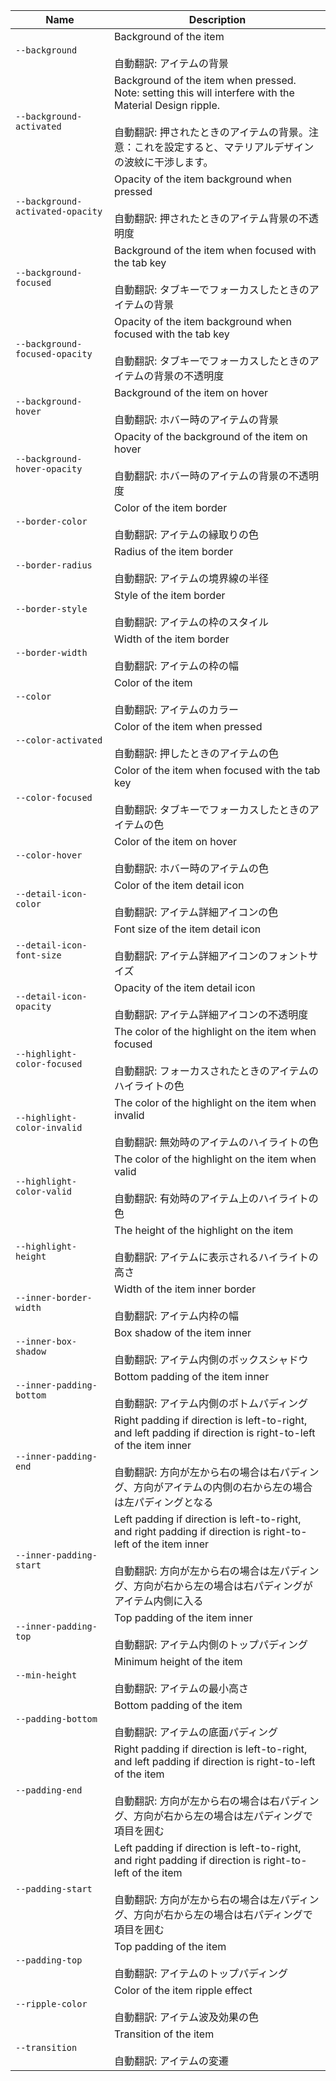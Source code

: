 
| Name | Description |
| --- | --- |
| `--background` | Background of the item<br /><br />自動翻訳: アイテムの背景 |
| `--background-activated` | Background of the item when pressed. Note: setting this will interfere with the Material Design ripple.<br /><br />自動翻訳: 押されたときのアイテムの背景。注意：これを設定すると、マテリアルデザインの波紋に干渉します。 |
| `--background-activated-opacity` | Opacity of the item background when pressed<br /><br />自動翻訳: 押されたときのアイテム背景の不透明度 |
| `--background-focused` | Background of the item when focused with the tab key<br /><br />自動翻訳: タブキーでフォーカスしたときのアイテムの背景 |
| `--background-focused-opacity` | Opacity of the item background when focused with the tab key<br /><br />自動翻訳: タブキーでフォーカスしたときのアイテムの背景の不透明度 |
| `--background-hover` | Background of the item on hover<br /><br />自動翻訳: ホバー時のアイテムの背景 |
| `--background-hover-opacity` | Opacity of the background of the item on hover<br /><br />自動翻訳: ホバー時のアイテムの背景の不透明度 |
| `--border-color` | Color of the item border<br /><br />自動翻訳: アイテムの縁取りの色 |
| `--border-radius` | Radius of the item border<br /><br />自動翻訳: アイテムの境界線の半径 |
| `--border-style` | Style of the item border<br /><br />自動翻訳: アイテムの枠のスタイル |
| `--border-width` | Width of the item border<br /><br />自動翻訳: アイテムの枠の幅 |
| `--color` | Color of the item<br /><br />自動翻訳: アイテムのカラー |
| `--color-activated` | Color of the item when pressed<br /><br />自動翻訳: 押したときのアイテムの色 |
| `--color-focused` | Color of the item when focused with the tab key<br /><br />自動翻訳: タブキーでフォーカスしたときのアイテムの色 |
| `--color-hover` | Color of the item on hover<br /><br />自動翻訳: ホバー時のアイテムの色 |
| `--detail-icon-color` | Color of the item detail icon<br /><br />自動翻訳: アイテム詳細アイコンの色 |
| `--detail-icon-font-size` | Font size of the item detail icon<br /><br />自動翻訳: アイテム詳細アイコンのフォントサイズ |
| `--detail-icon-opacity` | Opacity of the item detail icon<br /><br />自動翻訳: アイテム詳細アイコンの不透明度 |
| `--highlight-color-focused` | The color of the highlight on the item when focused<br /><br />自動翻訳: フォーカスされたときのアイテムのハイライトの色 |
| `--highlight-color-invalid` | The color of the highlight on the item when invalid<br /><br />自動翻訳: 無効時のアイテムのハイライトの色 |
| `--highlight-color-valid` | The color of the highlight on the item when valid<br /><br />自動翻訳: 有効時のアイテム上のハイライトの色 |
| `--highlight-height` | The height of the highlight on the item<br /><br />自動翻訳: アイテムに表示されるハイライトの高さ |
| `--inner-border-width` | Width of the item inner border<br /><br />自動翻訳: アイテム内枠の幅 |
| `--inner-box-shadow` | Box shadow of the item inner<br /><br />自動翻訳: アイテム内側のボックスシャドウ |
| `--inner-padding-bottom` | Bottom padding of the item inner<br /><br />自動翻訳: アイテム内側のボトムパディング |
| `--inner-padding-end` | Right padding if direction is left-to-right, and left padding if direction is right-to-left of the item inner<br /><br />自動翻訳: 方向が左から右の場合は右パディング、方向がアイテムの内側の右から左の場合は左パディングとなる |
| `--inner-padding-start` | Left padding if direction is left-to-right, and right padding if direction is right-to-left of the item inner<br /><br />自動翻訳: 方向が左から右の場合は左パディング、方向が右から左の場合は右パディングがアイテム内側に入る |
| `--inner-padding-top` | Top padding of the item inner<br /><br />自動翻訳: アイテム内側のトップパディング |
| `--min-height` | Minimum height of the item<br /><br />自動翻訳: アイテムの最小高さ |
| `--padding-bottom` | Bottom padding of the item<br /><br />自動翻訳: アイテムの底面パディング |
| `--padding-end` | Right padding if direction is left-to-right, and left padding if direction is right-to-left of the item<br /><br />自動翻訳: 方向が左から右の場合は右パディング、方向が右から左の場合は左パディングで項目を囲む |
| `--padding-start` | Left padding if direction is left-to-right, and right padding if direction is right-to-left of the item<br /><br />自動翻訳: 方向が左から右の場合は左パディング、方向が右から左の場合は右パディングで項目を囲む |
| `--padding-top` | Top padding of the item<br /><br />自動翻訳: アイテムのトップパディング |
| `--ripple-color` | Color of the item ripple effect<br /><br />自動翻訳: アイテム波及効果の色 |
| `--transition` | Transition of the item<br /><br />自動翻訳: アイテムの変遷 |

